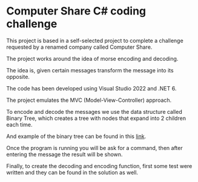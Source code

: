 # Computer Share C# coding challenge

This project is based in a self-selected project to complete a challenge requested by a renamed company called Computer Share.

The project works around the idea of morse encoding and decoding.

The idea is, given certain messages transform the message into its opposite.

The code has been developed using Visual Studio 2022 and .NET 6.

The project emulates the MVC (Model-View-Controller) approach.

To encode and decode the messages we use the data structure called Binary Tree, which creates a tree with nodes that expand into 2 children each time.


And example of the binary tree can be found in this [link](https://commons.wikimedia.org/wiki/File:Morse-code-tree.svg).

Once the program is running you will be ask for a command, then after entering the message the result will be shown.

Finally, to create the decoding and encoding function, first some test were written and they can be found in the solution as well.
